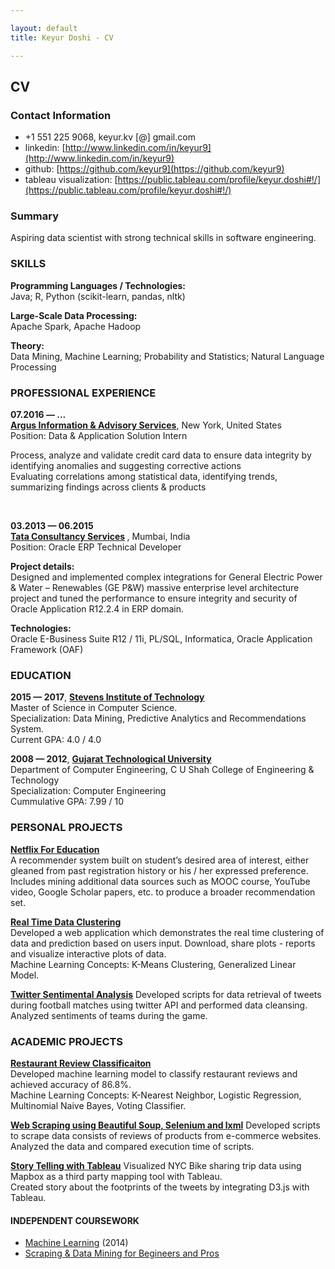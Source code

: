 ```yaml
---

layout: default
title: Keyur Doshi - CV

---
```



## CV

### Contact Information

- +1 551 225 9068,  keyur.kv [@] gmail.com
- linkedin: [http://www.linkedin.com/in/keyur9](http://www.linkedin.com/in/keyur9)
- github: [https://github.com/keyur9](https://github.com/keyur9)
- tableau visualization: [https://public.tableau.com/profile/keyur.doshi#!/](https://public.tableau.com/profile/keyur.doshi#!/)

### Summary

Aspiring data scientist with strong technical skills in software engineering.


### SKILLS

<strong>Programming Languages / Technologies:</strong> <br/>
Java; R, Python (scikit-learn, pandas, nltk)<br/>

<strong>Large-Scale Data Processing:</strong> <br/>
Apache Spark, Apache Hadoop<br/>

<strong>Theory:</strong> <br/>
Data Mining, Machine Learning; Probability and Statistics; Natural Language Processing<br/>


### PROFESSIONAL EXPERIENCE

<strong>07.2016 &mdash; ...</strong><br/>
<strong>[Argus Information & Advisory Services](http://argusinformation.com/www.argusinformation.com/eng/index.html)</strong>, New York, United States <br/>
Position: Data & Application Solution Intern<br/>

Process, analyze and validate credit card data to ensure data integrity by identifying anomalies and suggesting corrective actions <br/>
Evaluating correlations among statistical data, identifying trends, summarizing findings across clients & products <br/>

&nbsp;

<strong>03.2013 &mdash; 06.2015</strong><br/>
<strong>[Tata Consultancy Services](http://www.tcs.com/Pages/default.aspx) </strong>, Mumbai, India <br/>
Position: Oracle ERP Technical Developer<br/>

<strong>Project details:</strong><br/>
Designed and implemented complex integrations for General Electric Power & Water – Renewables (GE P&W) massive enterprise level architecture project and tuned the performance to ensure integrity and security of Oracle Application R12.2.4 in ERP domain. <br/>

<strong>Technologies:</strong><br/>
Oracle E-Business Suite R12 / 11i, PL/SQL, Informatica, Oracle Application Framework (OAF) <br/>


### EDUCATION

**2015 &mdash; 2017**, <strong> [Stevens Institute of Technology](https://www.stevens.edu/schaefer-school-engineering-science/departments/computer-science/graduate-programs/computer-science-masters-program)</strong> <br/>
Master of Science in Computer Science.<br/>
Specialization: Data Mining, Predictive Analytics and Recommendations System.<br/>
Current GPA: 4.0 / 4.0 <br/>

**2008 &mdash; 2012**, <strong> [Gujarat Technological University](http://www.gtu.ac.in/) </strong> <br/>
Department of Computer Engineering, C U Shah College of Engineering & Technology<br/>
Specialization: Computer Engineering<br/>
Cummulative GPA: 7.99 / 10 <br/>

### PERSONAL PROJECTS

<strong> [Netflix For Education](https://github.com/keyur9/Course-Based-Recommendation-System) </strong> <br/>
A recommender system built on student’s desired area of interest, either gleaned from past registration history or his / her expressed preference. <br/>
Includes mining additional data sources such as MOOC course, YouTube video, Google Scholar papers, etc. to produce a broader recommendation set. <br/>

<strong>[Real Time Data Clustering]()</strong><br/>
Developed a web application which demonstrates the real time clustering of data and prediction based on users input. Download, share plots - reports and visualize interactive plots of data. <br/>
Machine Learning Concepts: K-Means Clustering, Generalized Linear Model. <br/>

<strong>[Twitter Sentimental Analysis]()</strong>
Developed scripts for data retrieval of tweets during football matches using twitter API and performed data cleansing. Analyzed sentiments of teams during the game. <br/>

### ACADEMIC PROJECTS

<strong> [Restaurant Review Classificaiton](https://github.com/keyur9/Restaurant-Review-Classification) </strong> <br/>
Developed machine learning model to classify restaurant reviews and achieved accuracy of 86.8%. <br/>
Machine Learning Concepts: K-Nearest Neighbor, Logistic Regression, Multinomial Naive Bayes, Voting Classifier.<br/>

<strong>[Web Scraping using Beautiful Soup, Selenium and lxml]()</strong>
Developed scripts to scrape data consists of reviews of products from e-commerce websites. <br/>
Analyzed the data and compared execution time of scripts. <br/>

<strong>[Story Telling with Tableau]()</strong>
Visualized NYC Bike sharing trip data using Mapbox as a third party mapping tool with Tableau.<br/>
Created story about the footprints of the tweets by integrating D3.js with Tableau.<br/>

#### INDEPENDENT COURSEWORK

- [Machine Learning](https://www.coursera.org/learn/machine-learning) (2014)
- [Scraping & Data Mining for Begineers and Pros](https://www.udemy.com/scraping-and-data-mining-for-beginners-and-pros/learn/v4/overview)

